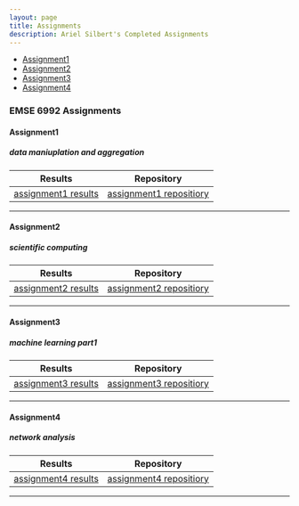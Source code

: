 ```yaml
---
layout: page
title: Assignments
description: Ariel Silbert's Completed Assignments
---
```



<div class="navbar">
    <div class="navbar-inner">
        <ul class="nav">
            <li><a href="#Assignment1">Assignment1</a></li>
            <li><a href="#Assignment2">Assignment2</a></li>
            <li><a href="#Assignment3">Assignment3</a></li>
            <li><a href="#Assignment4">Assignment4</a></li>
        </ul>
    </div>
</div>


### EMSE 6992 Assignments
####  <a name="Assignment1"></a>Assignment1
##### <a name="datamanipulationandaggregation"></a>data maniuplation and aggregation

Results | Repository
---|---
[assignment1 results](https://alsilbert.github.io/Assignments/HW1_ArielSilbert.ipynb)| [assignment1 repositiory](https://github.com/alsilbert/alsilbert.github.io/tree/master/Assignments/data/HW1)

---


####  <a name="Assignment2"></a>Assignment2
##### <a name="scientificcomputing"></a>scientific computing

| Results                | Repository                 |
| ---------------------- |:--------------------------:|
| [assignment2 results](https://alsilbert.github.io/Assignments/HW2_ArielSilbert.ipynb)| [assignment2 repositiory](https://github.com/alsilbert/alsilbert.github.io/tree/master/Assignments/data/HW2)|

---


####  <a name="Assignment3"></a>Assignment3
##### <a name="deeplearning"></a>machine learning part1


| Results                | Repository                 |
| ---------------------- |:--------------------------:|
| [assignment3 results]()| [assignment3 repositiory]()|

---



####  <a name="Assignment4"></a>Assignment4
##### <a name="networkanalysis"></a>network analysis


| Results                | Repository                 |
| ---------------------- |:--------------------------:|
| [assignment4 results]()| [assignment4 repositiory]()|
---
